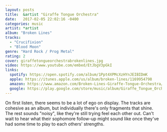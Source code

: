 ```yaml
---
layout: posts
title:  &artist "Giraffe Tongue Orchestra"
date:   2017-02-05 22:02:16 -0400
categories: music
artist: *artist
album: "Broken Lines"
tracks:
  - "Crucifixion"
  - "Blood Moon"
genre: "Hard Rock / Prog Metal"
rating: 2
cover: giraffetongueorchestrabrokenlines.jpg
video: https://www.youtube.com/embed/EtJbgV3pGkI
links:
  spotify: https://open.spotify.com/album/1Ppt4XPMcXzHYnJEIBIDmK
  apple: https://itunes.apple.com/us/album/broken-lines/1169954798
  amazon: https://www.amazon.com/Broken-Lines-Giraffe-Tongue-Orchestra/dp/B01M726USJ
  google: https://play.google.com/store/music/album/Giraffe_Tongue_Orchestra_Broken_Lines?id=Brxhtxlz6tifdadqw5qvlfbagwm&hl=en
---
```


On first listen, there seems to be a lot of ego on display.  The tracks are cohesive as an album, but individually there's only fragments that shine.  The rest sounds "noisy", like they're still trying feel each other out.  Can't wait to hear what their sophomore follow-up might sound like once they've had some time to play to each others' strengths.
